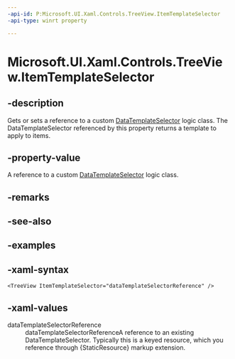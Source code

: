 ```yaml
---
-api-id: P:Microsoft.UI.Xaml.Controls.TreeView.ItemTemplateSelector
-api-type: winrt property

---
```

<!-- Property syntax.
public DataTemplateSelector ItemTemplateSelector { get;  set; }
-->

# Microsoft.UI.Xaml.Controls.TreeView.ItemTemplateSelector



## -description

Gets or sets a reference to a custom [DataTemplateSelector](/uwp/api/windows.ui.xaml.controls.datatemplateselector) logic class. The DataTemplateSelector referenced by this property returns a template to apply to items.



## -property-value

A reference to a custom [DataTemplateSelector](/uwp/api/windows.ui.xaml.controls.datatemplateselector) logic class.



## -remarks



## -see-also



## -examples



## -xaml-syntax

```xaml
<TreeView ItemTemplateSelector="dataTemplateSelectorReference" />
```



## -xaml-values
<dl><dt>dataTemplateSelectorReference</dt><dd>dataTemplateSelectorReferenceA reference to an existing DataTemplateSelector. Typically this is a keyed resource, which you reference through {StaticResource} markup extension.</dd>
</dl>



